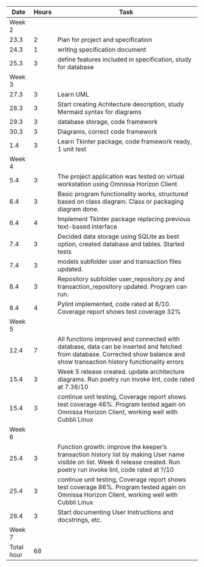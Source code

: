 | Date     | Hours | Task                              |
|----------|-------|-----------------------------------|
| Week 2   |       | |
| 23.3     | 2     |Plan for project and specification|
| 24.3     | 1     |writing specification document    |
| 25.3     | 3     |define features included in specification, study for database|
| Week 3   |       | |
| 27.3     | 3     |Learn UML|
| 28.3     | 3     |Start creating Achitecture description, study Mermaid syntax for diagrams|
| 29.3     | 3     |database storage, code framework|
| 30.3     | 3     |Diagrams, correct code framework|
| 1.4      | 3     |Learn Tkinter package, code framework ready, 1 unit test|
| Week 4   |       | |
| 5.4      | 3     |The project application was tested on virtual workstation using Omnissa Horizon Client|
| 6.4      | 3     |Basic program functionality works, structured based on class diagram. Class or packaging diagram done. |
| 6.4      | 4     |Implement Tkinter package replacing previous text-based interface|
| 7.4      | 3     |Decided data storage using SQLite as best option, created database and tables. Started tests |
| 7.4      | 3     |models subfolder user and transaction files updated.|
| 8.4      | 3     |Repository subfolder user_repository.py and transaction_repository updated. Program can run.|
| 8.4      | 4     |Pylint implemented, code rated at 6/10. Coverage report shows test coverage 32%|
| Week 5   |       | |
|12.4      |7      |All functions improved and connected with database, data can be inserted and fetched from database. Corrected show balance and show transaction history functionality errors|
|15.4      |3      |Week 5 release created. update architecture diagrams. Run poetry run invoke lint, code rated at 7.36/10  |
|15.4      |3      |continue unit testing, Coverage report shows test coverage 46%. Program tested again on Omnissa Horizon Client, working well with Cubbli Linux|
| Week 6   |       | |
|25.4      |3      |Function growth:  improve the keeper’s transaction history list by making User name visible on list. Week 6 release created.  Run poetry run invoke lint, code rated at ?/10  |
|25.4      |3      |continue unit testing, Coverage report shows test coverage 86%. Program tested again on Omnissa Horizon Client, working well with Cubbli Linux|
|26.4      |3      |Start documenting User Instructions and docstrings, etc.|
| Week 7  |       | |
|Total hour|  68  | |

